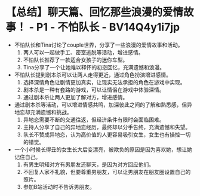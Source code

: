 # 【总结】聊天篇、回忆那些浪漫的爱情故事！ - P1 - 不怕队长 - BV14Q4y1i7jp

-   不怕队长和Tina讨论了couple世界，分享了一些浪漫的爱情故事和活动。
    1.  两人可以一起做手工、密室逃脱等活动，增进感情。
    2.  不怕队长推荐了一款适合女孩子的迷你车型。
    3.  Tina分享了一个让她难以释怀的初恋回忆，充满遗憾和浪漫。
-   不怕队长提到剧本杀可以让两人走得更近，通过角色扮演增进感情。
    1.  选择深情角色让剧情更加真实，让现实无法承担的角色在游戏中实现。
    2.  剧本杀是一种有套路的游戏，可以让情侣在游戏中体验深情。
    3.  通过剧本杀让两人更加了解对方，增进感情。
-   通过剧本杀等活动，可以增进情感共鸣，加深彼此之间的了解和熟悉感，但异地恋却充满遗憾和挑战。
    1.  异地恋需要不断的交通往返，但经济条件有限时会面临困难。
    2.  主持人分享了自己的异地恋经历，最终却以分手告终，充满遗憾和失望。
    3.  队长不赞成异地恋，认为高价值的人更容易吸引女生，女生也有操控一切的错觉。
-   一个小时候长得丑的女生长大后变漂亮，被欺负的原因是因为喜欢她，想让她记住自己。
    1.  有男生明知对方有男朋友还聊天，是因为对方回应他们。
    2.  不回复人家不礼貌，但要尊重男朋友，可以让男朋友在朋友圈设置自己的照片。
    3.  参加B站活动时不告诉男朋友。